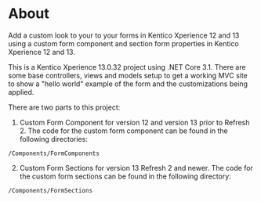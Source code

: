 # About #
Add a custom look to your to your forms in Kentico Xperience 12 and 13 using a custom form component and section form properties in Kentico Xperience 12 and 13. 

This is a Kentico Xperience 13.0.32 project using .NET Core 3.1.  There are some base controllers, views and models setup to get a working MVC site to show a "hello world" example of the form and the customizations being applied.  

There are two parts to this project: 

1. Custom Form Component for version 12 and version 13 prior to Refresh 2.  The code for the custom form component can be found in the following directories:

`/Components/FormComponents`

2. Custom Form Sections for version 13 Refresh 2 and newer.  The code for the custom form sections can be found in the following directory: 

`/Components/FormSections`
